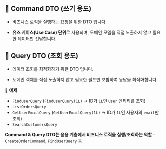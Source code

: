 ## 🔹 Command DTO (쓰기 용도)

- 비즈니스 로직을 실행하는 요청을 위한 DTO 입니다.

- **유즈 케이스(Use Case) 단위**로 사용되며, 도메인 모델을 직접 노출하지 않고 필요한 데이터만 전달합니다.


## 🔹 Query DTO (조회 용도)

- 데이터 조회를 최적화하기 위한 DTO 입니다.

- 도메인 객체를 직접 노출하지 않고 필요한 필드만 포함하여 응답을 최적화합니다.


📌 **예제**

- `FindUserQuery` (`FindUserQuery(1L)` → ID가 `1L`인 `User` 엔티티를 조회)
- `ListOrdersQuery`
- `GetUserEmailQuery` (`GetUserEmailQuery(1L)` → ID가 `1L`인 사용자의 `email`만 조회)
- `SearchCustomersQuery`

**Command & Query DTO는 응용 계층에서 비즈니스 로직을 실행/조회하는 역할**
    - `CreateOrderCommand`, `FindUserQuery` 등